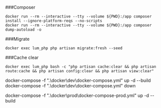 ###Composer
```shell script
docker run --rm --interactive --tty --volume ${PWD}:/app composer install --ignore-platform-reqs --no-scripts
docker run --rm --interactive --tty --volume ${PWD}:/app composer dump-autoload -o
```

###Migrate
```shell script
docker exec lum_php php artisan migrate:fresh --seed
```

###Cache clear
```shell script
docker exec lum_php bash -c "php artisan cache:clear && php artisan route:cache && php artisan config:clear && php artisan view:clear"
```


docker-compose -f ".\docker\dev\docker-compose.yml" up -d --build
docker-compose -f ".\docker\dev\docker-compose.yml" down

docker-compose -f ".\docker\prod\docker-compose-prod.yml" up -d --build
